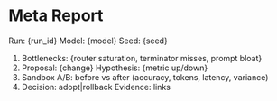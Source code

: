 # Meta Report
Run: {run_id}  Model: {model}  Seed: {seed}
1) Bottlenecks: {router saturation, terminator misses, prompt bloat}
2) Proposal: {change}  Hypothesis: {metric up/down}
3) Sandbox A/B: before vs after (accuracy, tokens, latency, variance)
4) Decision: adopt|rollback  Evidence: links
